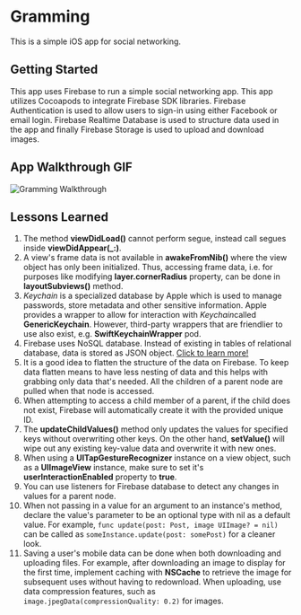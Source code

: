 # Gramming

This is a simple iOS app for social networking.

## Getting Started

This app uses Firebase to run a simple social networking app. This app utilizes Cocoapods to integrate Firebase SDK libraries. Firebase Authentication is used to allow users to sign-in using either Facebook or email login. Firebase Realtime Database is used to structure data used in the app and finally Firebase Storage is used to upload and download images.

## App Walkthrough GIF

![Gramming Walkthrough](walkthrough.gif)

## Lessons Learned
1. The method **viewDidLoad()** cannot perform segue, instead call segues inside **viewDidAppear(_:)**.
2. A view's frame data is not available in **awakeFromNib()** where the view object has only been initialized. Thus, accessing frame data, i.e. for purposes like modifying **layer.cornerRadius** property, can be done in **layoutSubviews()** method.
3. *Keychain* is a specialized database by Apple which is used to manage passwords, store metadata and other sensitive information. Apple provides a wrapper to allow for interaction with *Keychain*called **GenericKeychain**. However, third-party wrappers that are friendlier to use also exist, e.g. **SwiftKeychainWrapper** pod.
4. Firebase uses NoSQL database. Instead of existing in tables of relational database, data is stored as JSON object. [Click to learn more!](https://firebase.google.com/docs/database/web/structure-data)
5. It is a good idea to flatten the structure of the data on Firebase. To keep data flatten means to have less nesting of data and this helps with grabbing only data that's needed. All the children of a parent node are pulled when that node is accessed.
6. When attempting to access a child member of a parent, if the child does not exist, Firebase will automatically create it with the provided unique ID.
7. The **updateChildValues()** method only updates the values for specified keys without overwriting other keys. On the other hand, **setValue()** will wipe out any existing key-value data and overwrite it with new ones.
8. When using a **UITapGestureRecognizer** instance on a view object, such as a **UIImageView** instance, make sure to set it's **userInteractionEnabled** property to **true**.
9. You can use listeners for Firebase database to detect any changes in values for a parent node.
10. When not passing in a value for an argument to an instance's method, declare the value's parameter to be an optional type with nil as a default value. For example, `func update(post: Post, image UIImage? = nil)` can be called as `someInstance.update(post: somePost)` for a cleaner look.
11. Saving a user's mobile data can be done when both downloading and uploading files. For example, after downloading an image to display for the first time, implement caching with **NSCache** to retrieve the image for subsequent uses without having to redownload. When uploading, use data compression features, such as `image.jpegData(compressionQuality: 0.2)` for images.
